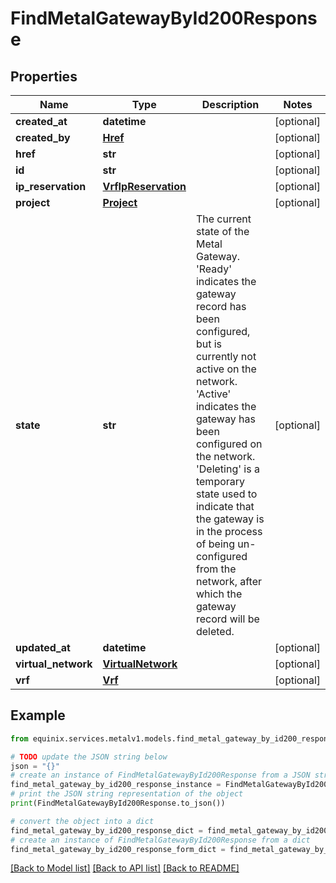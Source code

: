 # FindMetalGatewayById200Response


## Properties

Name | Type | Description | Notes
------------ | ------------- | ------------- | -------------
**created_at** | **datetime** |  | [optional] 
**created_by** | [**Href**](Href.md) |  | [optional] 
**href** | **str** |  | [optional] 
**id** | **str** |  | [optional] 
**ip_reservation** | [**VrfIpReservation**](VrfIpReservation.md) |  | [optional] 
**project** | [**Project**](Project.md) |  | [optional] 
**state** | **str** | The current state of the Metal Gateway. &#39;Ready&#39; indicates the gateway record has been configured, but is currently not active on the network. &#39;Active&#39; indicates the gateway has been configured on the network. &#39;Deleting&#39; is a temporary state used to indicate that the gateway is in the process of being un-configured from the network, after which the gateway record will be deleted. | [optional] 
**updated_at** | **datetime** |  | [optional] 
**virtual_network** | [**VirtualNetwork**](VirtualNetwork.md) |  | [optional] 
**vrf** | [**Vrf**](Vrf.md) |  | [optional] 

## Example

```python
from equinix.services.metalv1.models.find_metal_gateway_by_id200_response import FindMetalGatewayById200Response

# TODO update the JSON string below
json = "{}"
# create an instance of FindMetalGatewayById200Response from a JSON string
find_metal_gateway_by_id200_response_instance = FindMetalGatewayById200Response.from_json(json)
# print the JSON string representation of the object
print(FindMetalGatewayById200Response.to_json())

# convert the object into a dict
find_metal_gateway_by_id200_response_dict = find_metal_gateway_by_id200_response_instance.to_dict()
# create an instance of FindMetalGatewayById200Response from a dict
find_metal_gateway_by_id200_response_form_dict = find_metal_gateway_by_id200_response.from_dict(find_metal_gateway_by_id200_response_dict)
```
[[Back to Model list]](../README.md#documentation-for-models) [[Back to API list]](../README.md#documentation-for-api-endpoints) [[Back to README]](../README.md)


